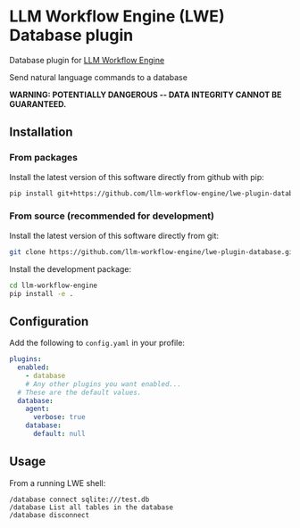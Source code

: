 # LLM Workflow Engine (LWE) Database plugin

Database plugin for [LLM Workflow Engine](https://github.com/llm-workflow-engine/llm-workflow-engine)

Send natural language commands to a database

**WARNING: POTENTIALLY DANGEROUS -- DATA INTEGRITY CANNOT BE GUARANTEED.**

## Installation

### From packages

Install the latest version of this software directly from github with pip:

```bash
pip install git+https://github.com/llm-workflow-engine/lwe-plugin-database
```

### From source (recommended for development)

Install the latest version of this software directly from git:

```bash
git clone https://github.com/llm-workflow-engine/lwe-plugin-database.git
```

Install the development package:

```bash
cd llm-workflow-engine
pip install -e .
```

## Configuration

Add the following to `config.yaml` in your profile:

```yaml
plugins:
  enabled:
    - database
    # Any other plugins you want enabled...
  # These are the default values.
  database:
    agent:
      verbose: true
    database:
      default: null
```

## Usage

From a running LWE shell:

```
/database connect sqlite:///test.db
/database List all tables in the database
/database disconnect
```
